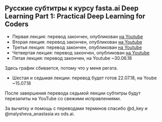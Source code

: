 ## Русские субтитры к курсу fasta.ai Deep Learning Part 1: Practical Deep Learning for Coders ##

  * Первая лекция: перевод закончен, опубликован [на Youtube](youtu.be/IPBSB1HLNLo)
  * Вторая лекция: перевод закончен, опубликован [на Youtube](youtu.be/JNxcznsrRb8)
  * Третья лекция: перевод закончен, опубликован [на Youtube](youtu.be/9C06ZPF8Uuc)
  * Четвертая лекция: перевод закончен, опубликован [на Youtube](youtu.be/gbceqO8PpBg)
  * Пятая лекция: перевод закончен, на Youtube ~30.06.18

Здесь график сбивается, потому что у меня регата.

  * Шестая и седьмая лекции: перевод будет готов 22.07.18, на Yoube ~15.07.18


После завершения перевода седьмой лекции субтитры будут перезалиты на YouTube со свежими исправлениями.


За вычитку и помощь с переводами терминов спасибо @d_key и @malysheva_anastasia из ods.ai.